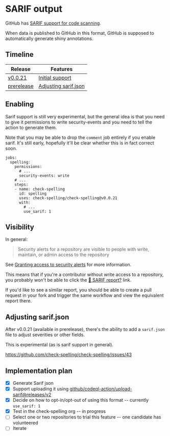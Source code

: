 # SARIF output

GitHub has [SARIF support for code scanning](https://docs.github.com/en/code-security/code-scanning/integrating-with-code-scanning/sarif-support-for-code-scanning).

When data is published to GitHub in this format, GitHub is supposed to automatically generate shiny annotations.

## Timeline

Release | Features
-|-
[v0.0.21](https://github.com/check-spelling/check-spelling/releases/tag/v0.0.21) | [Initial support](#Enabling)
[prerelease](https://github.com/check-spelling/check-spelling/commits/prerelease) | [Adjusting sarif.json](#adjusting-sarifjson)

## Enabling

Sarif support is still very experimental, but the general idea is that you need to give it permissions to write security-events and you need to tell the action to generate them.

Note that you may be able to drop the `comment` job entirely if you enable sarif. It's still early, hopefully it'll be clear whether this is in fact correct soon.

```workflow
jobs:
  spelling:
    permissions:
      # ...
      security-events: write
    # ...
    steps:
    - name: check-spelling
      id: spelling
      uses: check-spelling/check-spelling@v0.0.21
      with:
        # ...
        use_sarif: 1
```

## Visibility

In general:

> Security alerts for a repository are visible to people with write, maintain, or admin access to the repository

See [Granting access to security alerts](https://docs.github.com/en/repositories/managing-your-repositorys-settings-and-features/enabling-features-for-your-repository/managing-security-and-analysis-settings-for-your-repository#granting-access-to-security-alerts) for more information.

This means that if you're a contributor without write access to a repository, you probably won't be able to click the [👼 SARIF report?](#) link.

If you'd like to see a similar report, you should be able to create a pull request in your fork and trigger the same workflow and view the equivalent report there.

## Adjusting sarif.json

After v0.0.21 (available in prerelease), there's the ability to add a `sarif.json` file to adjust severities or other fields.

This is experimental (as is sarif support in general).

https://github.com/check-spelling/check-spelling/issues/43

## Implementation plan

- [x] Generate Sarif json
- [x] Support uploading it using [github/codeql-action/upload-sarif@releases/v2](https://github.com/github/codeql-action/tree/releases/v2/upload-sarif)
- [x] Decide on how to opt-in/opt-out of using this format -- currently `use_sarif: 1`
- [x] Test in the check-spelling org -- in progress
- [ ] Select one or two repositories to trial this feature -- one candidate has volunteered
- [ ] Iterate
